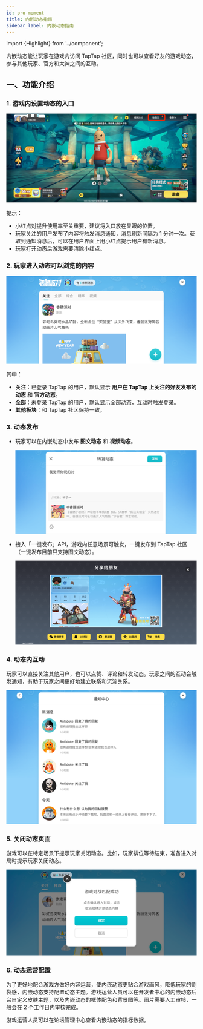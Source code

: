 ```yaml
---
id: pro-moment
title: 内嵌动态指南
sidebar_label: 内嵌动态指南
---
```

import {Highlight} from '../component';


内嵌动态能让玩家在游戏内访问 TapTap 社区，同时也可以查看好友的游戏动态，参与其他玩家、官方和大神之间的互动。

## 一、功能介绍

### 1. 游戏内设置动态的入口

![](/img/tap_moment06.png)

提示：

- 小红点对提升使用率至关重要，建议将入口放在显眼的位置。
- 玩家关注的用户发布了内容将触发消息通知，消息刷新间隔为 1 分钟一次。获取到通知消息后，可以在用户界面上用小红点提示用户有新消息。
- 玩家打开动态后游戏需要清除小红点。

### 2. 玩家进入动态可以浏览的内容

![](/img/openmoment.png)

其中：

- **关注**：已登录 TapTap 的用户，默认显示 **用户在 TapTap 上关注的好友发布的动态** 和 **官方动态**。
- **全部**：未登录 TapTap 的用户，默认显示全部动态，互动时触发登录。
- **其他板块**：和 TapTap 社区保持一致。

### 3. 动态发布

- 玩家可以在内嵌动态中发布 **图文动态** 和 **视频动态**。

    ![](/img/tap_moment05.png)

- 接入「一键发布」API，游戏内任意场景可触发，一键发布到 TapTap 社区（一键发布目前只支持图文动态）。

    ![](/img/tap_moment_publish1.png)

### 4. 动态内互动

玩家可以直接关注其他用户，也可以点赞、评论和转发动态。玩家之间的互动会触发通知，有助于玩家之间更好地建立联系和沉淀关系。

![](/img/tap_moment03.png)

### 5. 关闭动态页面

游戏可以在特定场景下提示玩家关闭动态。比如，玩家排位等待结束，准备进入对局时提示玩家关闭动态。

![](/img/tap_moment_close.png)

### 6. 动态运营配置

为了更好地配合游戏方做好内容运营，使内嵌动态更贴合游戏画风，降低玩家的割裂感，内嵌动态支持配置动态主题。游戏运营人员可以在开发者中心的内嵌动态后台自定义皮肤主题，以及内嵌动态的框体配色和背景图等。图片需要人工审核，一般会在 2 个工作日内审核完成。

游戏运营人员可以在论坛管理中心查看内嵌动态的指标数据。
